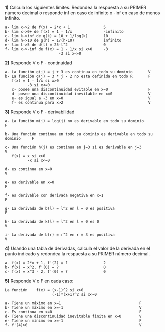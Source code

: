 **1)** Calcula los siguientes límites. Redondea la respuesta a su PRIMER número decimal o responde inf en caso de infinito o -inf en caso de menos infinito.

    a- lim x->2 de f(x) = 2*x + 1               5
    b- lim x->0+ de f(x) = 1 - 1/x              -infinito
    c- lim k->inf de g(k) = 10 + 1/log(k)       10
    d- lim h->10 de g(h) = 1/(h-10)             infinito
    e- lim t->5 de d(t) = 25-t^2                0
    f- lim x->-inf de f(x) = 1 - 1/x si x>0     -3
                            -3 si x<=0


**2)** Responde V o F - continuidad

    a- La función g(j) = j + 3 es continua en todo su dominio       V
    b- La función g(j) = 3 * j - 2 no esta definida en todo R       F
       f(x) = 1 - 1/x si x>0
              -3 si x<=0
       c- posee una discontinuidad evitable en x=0                  F
       d- posee una discontinuidad inevitable en x=0                V
       e- es igual a -3 en x=0                                      V
       f- es continua para x>2                                      V

**3)** Responde V o F - derivabilidad

    a- La función m(j) = log(j) no es derivable en todo su dominio                 F
     
    b- Una función continua en todo su dominio es derivable en todo su dominio     F
        
    c- Una función h(j) es continua en j=3 si es derivable en j=3                  V
       f(x) = x si x>0
              -x si x<=0
        
    d- es continua en x=0                                                          V
         
    e- es derivable en x=0                                                         F
        
    f- es derivable con derivada negativa en x=1                                   F
        
    g- La derivada de b(l) = l^2 en l = 0 es positiva                              F
        
    h- La derivada de k(l) = l^2 en l = 0 es 0                                     V
       
    i- La derivada de b(r) = r^2 en r = 3 es positiva                              V
       

**4)** Usando una tabla de derivadas, calcula el valor de la derivada en el punto indicado y redondea la respuesta a su PRIMER número decimal.

    a- f(x) = 2*x + 1, f'(2) = ?                2
    b- f(x) = x^2, f'(0) = ?                    0
    c- f(x) = x^3 - 2, f'(0) = ?                0

    
**5)** Responde V o F en cada caso:

    La función    f(x) = (x-1)^2 si x>0
                         (-1)*(x+1)^2 si x<=0
    
    a- Tiene un máximo en x=1                                   F
    b- Tiene un máximo en x=-1                                  V
    c- Es continua en x=0                                       F
    d- Tiene una discontinuidad inevitable finita en x=0        V
    e- Tiene un mínimo en x=-1                                  F
    f- f'(4)>0                                                  V
